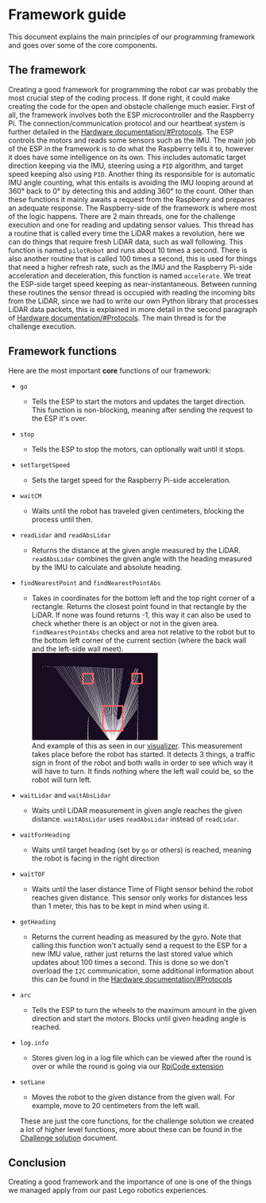 # Framework guide
This document explains the main principles of our programming framework and goes over some of the core components.
## The framework
Creating a good framework for programming the robot car was probably the most crucial step of the coding process. If done right, it could make creating the code for the open and obstacle challenge much easier. First of all, the framework involves both the ESP microcontroller and the Raspberry Pi. The connection/communication protocol and our heartbeat system is further detailed in the [Hardware documentation/#Protocols](/schemes/README.md/#protocols). The ESP controls the motors and reads some sensors such as the IMU. The main job of the ESP in the framework is to do what the Raspberry tells it to, however it does have some intelligence on its own. This includes automatic target direction keeping via the IMU, steering using a `PID` algorithm, and target speed keeping also using `PID`. Another thing its responsible for is automatic IMU angle counting, what this entails is avoiding the IMU looping around at 360° back to 0° by detecting this and adding 360° to the count. Other than these functions it mainly awaits a request from the Raspberry and prepares an adequate response. The Raspberry-side of the framework is where most of the logic happens. There are 2 main threads, one for the challenge execution and one for reading and updating sensor values. This thread has a routine that is called every time the LiDAR makes a revolution, here we can do things that require fresh LiDAR data, such as wall following. This function is named `pilotRobot` and runs about 10 times a second. There is also another routine that is called 100 times a second, this is used for things that need a higher refresh rate, such as the IMU and the Raspberry Pi-side acceleration and deceleration, this function is named `accelerate`. We treat the ESP-side target speed keeping as near-instantaneous. Between running these routines the sensor thread is occupied with reading the incoming bits from the LiDAR, since we had to write our own Python library that processes LiDAR data packets, this is explained in more detail in the second paragraph of [Hardware documentation/#Protocols](/schemes/README.md/#protocols). The main thread is for the challenge execution.
## Framework functions
Here are the most important **core** functions of our framework:
- `go`
  - Tells the ESP to start the motors and updates the target direction. This function is non-blocking, meaning after sending the request to the ESP it's over.
- `stop`
  - Tells the ESP to stop the motors, can optionally wait until it stops.
- `setTargetSpeed`
  - Sets the target speed for the Raspberry Pi-side acceleration.
- `waitCM`
  - Waits until the robot has traveled given centimeters, blocking the process until then.
- `readLidar` and `readAbsLidar`
  - Returns the distance at the given angle measured by the LiDAR. `readAbsLidar` combines the given angle with the heading measured by the IMU to calculate and absolute heading.
- `findNearestPoint` and `findNearestPointAbs`
  - Takes in coordinates for the bottom left and the top right corner of a rectangle. Returns the closest point found in that rectangle by the LiDAR. If none was found returns -1, this way it can also be used to check whether there is an object or not in the given area. `findNearestPointAbs` checks and area not relative to the robot but to the bottom left corner of the current section (where the back wall and the left-side wall meet).
  <br>![visualizer](image.png)
  <br>And example of this as seen in our [visualizer](/other/RpiCode/). This measurement takes place before the robot has started. It detects 3 things, a traffic sign in front of the robot and both walls in order to see which way it will have to turn. It finds nothing where the left wall could be, so the robot will turn left.
- `waitLidar` and `waitAbsLidar`
  - Waits until LiDAR measurement in given angle reaches the given distance. `waitAbsLidar` uses `readAbsLidar` instead of `readLidar`.
- `waitForHeading`
  - Waits until target heading (set by `go` or others) is reached, meaning the robot is facing in the right direction
- `waitTOF`
  - Waits until the laser distance Time of Flight sensor behind the robot reaches given distance. This sensor only works for distances less than 1 meter, this has to be kept in mind when using it.
- `getHeading`
  - Returns the current heading as measured by the gyro. Note that calling this function won't actually send a request to the ESP for a new IMU value, rather just returns the last stored value which updates about 100 times a second. This is done so we don't overload the `I2C` communication, some additional information about this can be found in the [Hardware documentation/#Protocols](/schemes/README.md/#protocols)
- `arc`
  - Tells the ESP to turn the wheels to the maximum amount in the given direction and start the motors. Blocks until given heading angle is reached.
- `log.info`
  - Stores given log in a log file which can be viewed after the round is over or while the round is going via our [RpiCode extension](/other/RpiCode/)
- `setLane`
  - Moves the robot to the given distance from the given wall. For example, move to 20 centimeters from the left wall.
  
  These are just the core functions, for the challenge solution we created a lot of higher level functions, more about these can be found in the [Challenge solution](/Challange%20solution) document.
## Conclusion
Creating a good framework and the importance of one is one of the things we managed apply from our past Lego robotics experiences.
